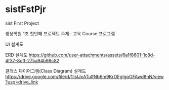 # sistFstPjr
sist First Project

쌍용학원
1조 첫번째 프로젝트
주제 : 교육 Course 프로그램

UI 설계도

ERD 설계도
https://github.com/user-attachments/assets/6a1f8601-1c8d-4f37-8cff-275a94b98c82

클래스 다이어그램(Class Diagram) 설계도
https://drive.google.com/file/d/1llsIJxATulfNb6m9KrOEgIgpOFAwd8nN/view?usp=drive_link
